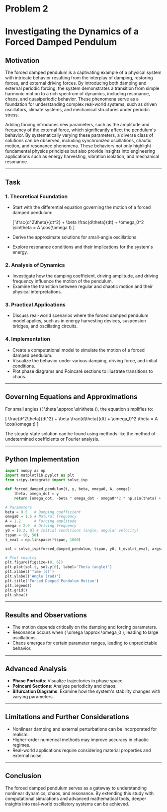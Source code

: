 # Problem 2

# Investigating the Dynamics of a Forced Damped Pendulum

## Motivation

The forced damped pendulum is a captivating example of a physical system with intricate behavior resulting from the interplay of damping, restoring forces, and external driving forces. By introducing both damping and external periodic forcing, the system demonstrates a transition from simple harmonic motion to a rich spectrum of dynamics, including resonance, chaos, and quasiperiodic behavior. These phenomena serve as a foundation for understanding complex real-world systems, such as driven oscillators, climate systems, and mechanical structures under periodic stress.

Adding forcing introduces new parameters, such as the amplitude and frequency of the external force, which significantly affect the pendulum's behavior. By systematically varying these parameters, a diverse class of solutions can be observed, including synchronized oscillations, chaotic motion, and resonance phenomena. These behaviors not only highlight fundamental physics principles but also provide insights into engineering applications such as energy harvesting, vibration isolation, and mechanical resonance.

---

## Task

### 1. Theoretical Foundation

- Start with the differential equation governing the motion of a forced damped pendulum:

  \[ \frac{d^2\theta}{dt^2} + \beta \frac{d\theta}{dt} + \omega_0^2 \sin\theta = A \cos(\omega t) \]

- Derive the approximate solutions for small-angle oscillations.
- Explore resonance conditions and their implications for the system's energy.

### 2. Analysis of Dynamics

- Investigate how the damping coefficient, driving amplitude, and driving frequency influence the motion of the pendulum.
- Examine the transition between regular and chaotic motion and their physical interpretations.

### 3. Practical Applications

- Discuss real-world scenarios where the forced damped pendulum model applies, such as in energy harvesting devices, suspension bridges, and oscillating circuits.

### 4. Implementation

- Create a computational model to simulate the motion of a forced damped pendulum.
- Visualize the behavior under various damping, driving force, and initial conditions.
- Plot phase diagrams and Poincaré sections to illustrate transitions to chaos.

---

## Governing Equations and Approximations

For small angles (\( \theta \approx \sin\theta \)), the equation simplifies to:

\[ \frac{d^2\theta}{dt^2} + \beta \frac{d\theta}{dt} + \omega_0^2 \theta = A \cos(\omega t) \]

The steady-state solution can be found using methods like the method of undetermined coefficients or Fourier analysis.

---

## Python Implementation

```python
import numpy as np
import matplotlib.pyplot as plt
from scipy.integrate import solve_ivp

def forced_damped_pendulum(t, y, beta, omega0, A, omega):
    theta, omega_dot = y
    return [omega_dot, -beta * omega_dot - omega0**2 * np.sin(theta) + A * np.cos(omega * t)]

# Parameters
beta = 0.5   # Damping coefficient
omega0 = 1.5 # Natural frequency
A = 1.2      # Forcing amplitude
omega = 2.0  # Driving frequency
y0 = [0.2, 0] # Initial conditions (angle, angular velocity)
tspan = (0, 50)
t_eval = np.linspace(*tspan, 1000)

sol = solve_ivp(forced_damped_pendulum, tspan, y0, t_eval=t_eval, args=(beta, omega0, A, omega))

# Plot results
plt.figure(figsize=(8, 6))
plt.plot(sol.t, sol.y[0], label='Theta (angle)')
plt.xlabel('Time (s)')
plt.ylabel('Angle (rad)')
plt.title('Forced Damped Pendulum Motion')
plt.legend()
plt.grid()
plt.show()
```

---

## Results and Observations

- The motion depends critically on the damping and forcing parameters.
- Resonance occurs when \( \omega \approx \omega_0 \), leading to large oscillations.
- Chaos emerges for certain parameter ranges, leading to unpredictable behavior.

---

## Advanced Analysis

- **Phase Portraits**: Visualize trajectories in phase space.
- **Poincaré Sections**: Analyze periodicity and chaos.
- **Bifurcation Diagrams**: Examine how the system's stability changes with varying parameters.

---

## Limitations and Further Considerations

- Nonlinear damping and external perturbations can be incorporated for realism.
- Higher-order numerical methods may improve accuracy in chaotic regimes.
- Real-world applications require considering material properties and external noise.

---

## Conclusion

The forced damped pendulum serves as a gateway to understanding nonlinear dynamics, chaos, and resonance. By extending this study with computational simulations and advanced mathematical tools, deeper insights into real-world oscillatory systems can be achieved.
